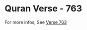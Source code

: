 # Quran Verse - 763 

For more infos, See [Verse 763](https://www.quranbookk.com/quran/search?q=763)